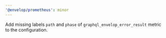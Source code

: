 ```yaml
---
'@envelop/prometheus': minor
---
```


Add missing labels `path` and `phase` of `graphql_envelop_error_result` metric to the configuration.
